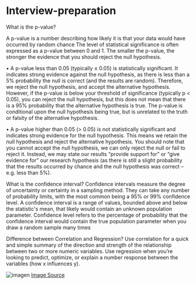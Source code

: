 # Interview-preparation

What is the p-value?

A p-value is a number describing how likely it is that your data would have occurred by random chance
The level of statistical significance is often expressed as a p-value between 0 and 1. The smaller the p-value, the stronger the evidence that you should reject the null hypothesis.

•	A p-value less than 0.05 (typically ≤ 0.05) is statistically significant. It indicates strong evidence against the null hypothesis, as there is less than a 5% probability the null is correct (and the results are random). Therefore, we reject the null hypothesis, and accept the alternative hypothesis.
However, if the p-value is below your threshold of significance (typically p < 0.05), you can reject the null hypothesis, but this does not mean that there is a 95% probability that the alternative hypothesis is true. The p-value is conditional upon the null hypothesis being true, but is unrelated to the truth or falsity of the alternative hypothesis.

•	A p-value higher than 0.05 (> 0.05) is not statistically significant and indicates strong evidence for the null hypothesis. This means we retain the null hypothesis and reject the alternative hypothesis. You should note that you cannot accept the null hypothesis, we can only reject the null or fail to reject it.
Instead, we may state our results “provide support for” or “give evidence for” our research hypothesis (as there is still a slight probability that the results occurred by chance and the null hypothesis was correct – e.g. less than 5%).
  
  
What is the confidence interval?
Confidence intervals measure the degree of uncertainty or certainty in a sampling method. They can take any number of probability limits, with the most common being a 95% or 99% confidence level.
A confidence interval is a range of values, bounded above and below the statistic's mean, that likely would contain an unknown population parameter. Confidence level refers to the percentage of probability that the confidence interval would contain the true population parameter when you draw a random sample many times

 
Difference between Correlation and Regression?
Use correlation for a quick and simple summary of the direction and strength of the relationship between two or more numeric variables. Use regression when you’re looking to predict, optimize, or explain a number response between the variables (how x influences y).

![imagen](https://user-images.githubusercontent.com/70054118/116776444-baaaab80-aa68-11eb-8939-504246d6db17.png)
[Image Source](https://learn.g2.com/correlation-vs-regression)

